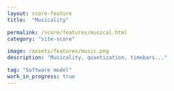 ```yaml
---
layout: score-feature
title:  "Musicality"

permalink: /score/features/musical.html
category: "site-score"

image: /assets/features/music.png
description: "Musicality, quantization, timebars..."

tag: "Software model"
work_in_progress: true
---
```

